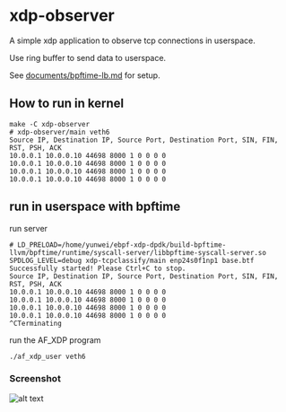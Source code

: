 # xdp-observer

A simple xdp application to observe tcp connections in userspace.

Use ring buffer to send data to userspace.

See [documents/bpftime-lb.md](../documents/bpftime-lb.md) for setup.

## How to run in kernel

```console
make -C xdp-observer
# xdp-observer/main veth6
Source IP, Destination IP, Source Port, Destination Port, SIN, FIN, RST, PSH, ACK 
10.0.0.1 10.0.0.10 44698 8000 1 0 0 0 0
10.0.0.1 10.0.0.10 44698 8000 1 0 0 0 0
10.0.0.1 10.0.0.10 44698 8000 1 0 0 0 0
10.0.0.1 10.0.0.10 44698 8000 1 0 0 0 0
```

## run in userspace with bpftime

run server

```console
# LD_PRELOAD=/home/yunwei/ebpf-xdp-dpdk/build-bpftime-llvm/bpftime/runtime/syscall-server/libbpftime-syscall-server.so SPDLOG_LEVEL=debug xdp-tcpclassify/main enp24s0f1np1 base.btf
Successfully started! Please Ctrl+C to stop.
Source IP, Destination IP, Source Port, Destination Port, SIN, FIN, RST, PSH, ACK 
10.0.0.1 10.0.0.10 44698 8000 1 0 0 0 0
10.0.0.1 10.0.0.10 44698 8000 1 0 0 0 0
10.0.0.1 10.0.0.10 44698 8000 1 0 0 0 0
10.0.0.1 10.0.0.10 44698 8000 1 0 0 0 0
^CTerminating
```

run the AF_XDP program

```console
./af_xdp_user veth6
```

### Screenshot

![alt text](sc.png)
